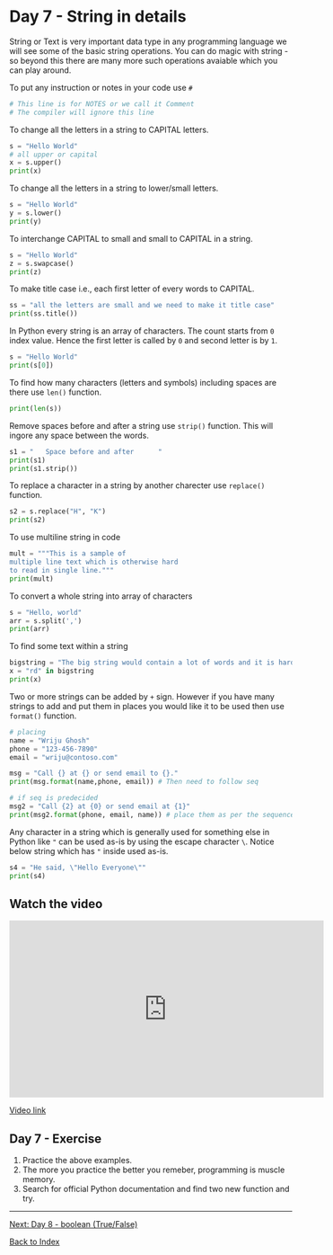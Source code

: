 # Day 7 - String in details

String or Text is very important data type in any programming language we will see some of the basic string operations. You can do magic with string - so beyond this there are many more such operations avaiable which you can play around.

To put any instruction or notes in your code use `#`

```python
# This line is for NOTES or we call it Comment
# The compiler will ignore this line
```

To change all the letters in a string to CAPITAL letters.

```python
s = "Hello World"
# all upper or capital
x = s.upper()
print(x)
```

To change all the letters in a string to lower/small letters.

```python
s = "Hello World"
y = s.lower()
print(y)
```

To interchange CAPITAL to small and small to CAPITAL in a string.

```python
s = "Hello World"
z = s.swapcase()
print(z)
```

To make title case i.e., each first letter of every words to CAPITAL.

```python
ss = "all the letters are small and we need to make it title case"
print(ss.title())
```

In Python every string is an array of characters. The count starts from `0` index value. Hence the first letter is called by `0` and second letter is by `1`.

```python
s = "Hello World"
print(s[0])
```

To find how many characters (letters and symbols) including spaces are there use `len()` function.

```python
print(len(s))
```

Remove spaces before and after a string use `strip()` function. This will ingore any space between the words.

```python
s1 = "   Space before and after      "
print(s1)
print(s1.strip())
```

To replace a character in a string by another charecter use `replace()` function.

```python
s2 = s.replace("H", "K")
print(s2)
```

To use multiline string in code

```python
mult = """This is a sample of 
multiple line text which is otherwise hard
to read in single line."""
print(mult)
```

To convert a whole string into array of characters

```python
s = "Hello, world"
arr = s.split(',')
print(arr)
```

To find some text within a string

```python
bigstring = "The big string would contain a lot of words and it is hard to find if a single word is available"
x = "rd" in bigstring
print(x)
```

Two or more strings can be added by `+` sign. However if you have many strings to add and put them in places you would like it to be used then use `format()` function.

```python
# placing
name = "Wriju Ghosh"
phone = "123-456-7890"
email = "wriju@contoso.com"

msg = "Call {} at {} or send email to {}."
print(msg.format(name,phone, email)) # Then need to follow seq

# if seq is predecided
msg2 = "Call {2} at {0} or send email at {1}"
print(msg2.format(phone, email, name)) # place them as per the sequence
```

Any character in a string which is generally used for something else in Python like `"` can be used as-is by using the escape character `\`. Notice below string which has `"` inside used as-is.

```python
s4 = "He said, \"Hello Everyone\""
print(s4)
```

## Watch the video

<iframe width="560" height="315" src="https://www.youtube.com/embed/x4iw0VqqLcM" frameborder="0" allow="accelerometer; autoplay; clipboard-write; encrypted-media; gyroscope; picture-in-picture" allowfullscreen></iframe>

[Video link](https://www.youtube.com/watch?v=x4iw0VqqLcM)

## Day 7 - Exercise

1. Practice the above examples.
2. The more you practice the better you remeber, programming is muscle memory.
3. Search for official Python documentation and find two new function and try.

---
[Next: Day 8 - boolean (True/False)](08-day08.md)

[Back to Index](index.md)
